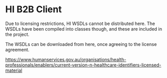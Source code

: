# HI B2B Client

Due to licensing restrictions, HI WSDLs cannot be distributed here.
The WSDLs have been compiled into classes though, and these are included in the project.

The WSDLs can be downloaded from here, once agreeing to the license agreement.

https://www.humanservices.gov.au/organisations/health-professionals/enablers/current-version-n-healthcare-identifiers-licensed-material




